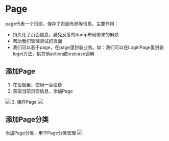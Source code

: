 # Page
page代表一个页面，保存了页面布局等信息。主要作用：
* 持久化了页面信息，避免反复的dump布局带来的麻烦
* 帮助我们管理测试的页面
* 我们可以基于page，在page里封装业务。如：我们可以在LoginPage里封装login方法，供其他action或testcase调用

## 添加Page
1. 在设备里，使用一台设备
2. 获取当前页面信息，添加Page
<img src="/assets/page_dump.png" class="zoom">
3. 保存Page
<img src="/assets/page_save.png" class="zoom">

## 添加Page分类
添加Page分类，用于Page分类管理
<img src="/assets/add_page_category.png" class="zoom">

